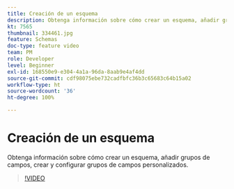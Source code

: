 ```yaml
---
title: Creación de un esquema
description: Obtenga información sobre cómo crear un esquema, añadir grupos de campos, crear y configurar grupos de campos personalizados.
kt: 7565
thumbnail: 334461.jpg
feature: Schemas
doc-type: feature video
team: PM
role: Developer
level: Beginner
exl-id: 168550e9-e304-4a1a-96da-8aab9e4af4dd
source-git-commit: cdf98075ebe732cadfbfc36b3c65683c64b15a02
workflow-type: ht
source-wordcount: '36'
ht-degree: 100%

---
```


# Creación de un esquema

Obtenga información sobre cómo crear un esquema, añadir grupos de campos, crear y configurar grupos de campos personalizados.

>[!VIDEO](https://video.tv.adobe.com/v/334461?quality=12)
